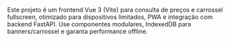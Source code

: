 <!-- Use this file to provide workspace-specific custom instructions to Copilot. For mais detalhes, acesse https://code.visualstudio.com/docs/copilot/copilot-customization#_use-a-githubcopilotinstructionsmd-file -->

Este projeto é um frontend Vue 3 (Vite) para consulta de preços e carrossel fullscreen, otimizado para dispositivos limitados, PWA e integração com backend FastAPI. Use componentes modulares, IndexedDB para banners/carrossel e garanta performance offline.
